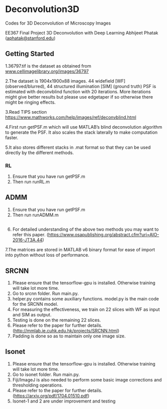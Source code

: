 # Deconvolution3D
Codes for 3D Deconvolution of Microscopy Images

EE367 Final Project
3D Deconvolution with Deep Learning
Abhijeet Phatak (aphatak@stanford.edu)


## Getting Started

1.36797.tif is the dataset as obtained from www.cellimagelibrary.org/images/36797

2.The dataset is 1904x1900x88 images. 44 widefield [WF] (observed/blurred), 44 structured illumination [SIM] (ground truth)
PSF is estimated with deconvblind function with 20 iterations. More iterations might give better results but please use edgetaper if so otherwise there might be ringing effects. 

3.Read TIPS section https://www.mathworks.com/help/images/ref/deconvblind.html

4.First run getPSF.m which will use MATLAB’s blind deconvolution algorithm to generate the PSF. It also scales the stack laterally to make computation faster.

5.It also stores different stacks in .mat format so that they can be used directly by the different methods.

### RL
1. Ensure that you have run getPSF.m
2. Then run runRL.m

## ADMM
1. Ensure that you have run getPSF.m
2. Then run runADMM.m

##

6. For detailed understanding of the above two methods you may want to refer this paper.
(https://www.osapublishing.org/abstract.cfm?uri=AIO-2016-JT3A.44)

7.The matrices are stored in MATLAB v6 binary format for ease of import into python without loss of performance.

## SRCNN
1. Please ensure that the tensorflow-gpu is installed. Otherwise training will take lot more time.
2. Go to srcnn folder. Run main.py.
3. helper.py contains some auxiliary functions. model.py is the main code for the SRCNN model.
4. For measuring the effectiveness, we train on 22 slices with WF as input and SIM as output.
5. Testing is done on the remaining 22 slices.
6. Please refer to the paper for further details.(http://mmlab.ie.cuhk.edu.hk/projects/SRCNN.html)
7. Padding is done so as to maintain only one image size.

## Isonet
1. Please ensure that the tensorflow-gpu is installed. Otherwise training will take lot more time.
2. Go to isonet folder. Run main.py.
3. Fiji/ImageJ is also needed to perform some basic image corrections and thresholding operations.  
4. Please refer to the paper for further details. (https://arxiv.org/pdf/1704.01510.pdf)
5. Isonet-1 and 2 are under improvement and testing
